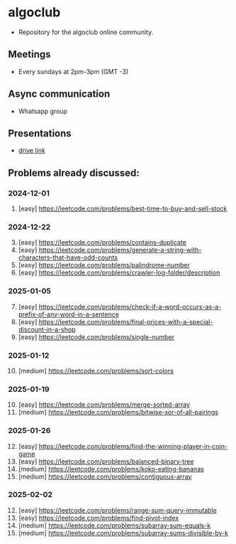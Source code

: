 # algoclub
- Repository for the algoclub online community.

## Meetings
- Every sundays at 2pm-3pm (GMT -3)

## Async communication
- Whatsapp group

## Presentations
- [drive link](https://drive.google.com/drive/folders/13_xJLaz_go2CW98VaME3Jdx9qyB-ug7e)

## Problems already discussed:

### 2024-12-01

1. [easy] https://leetcode.com/problems/best-time-to-buy-and-sell-stock

### 2024-12-22

3. [easy] https://leetcode.com/problems/contains-duplicate
4. [easy] https://leetcode.com/problems/generate-a-string-with-characters-that-have-odd-counts
5. [easy] https://leetcode.com/problems/palindrome-number
6. [easy] https://leetcode.com/problems/crawler-log-folder/description

### 2025-01-05

7. [easy] https://leetcode.com/problems/check-if-a-word-occurs-as-a-prefix-of-any-word-in-a-sentence
8. [easy] https://leetcode.com/problems/final-prices-with-a-special-discount-in-a-shop
9. [easy] https://leetcode.com/problems/single-number

### 2025-01-12

10. [medium] https://leetcode.com/problems/sort-colors

### 2025-01-19

10. [easy] https://leetcode.com/problems/merge-sorted-array
11. [medium] https://leetcode.com/problems/bitwise-xor-of-all-pairings

### 2025-01-26

12. [easy] https://leetcode.com/problems/find-the-winning-player-in-coin-game
13. [easy] https://leetcode.com/problems/balanced-binary-tree
14. [medium] https://leetcode.com/problems/koko-eating-bananas
15. [medium] https://leetcode.com/problems/contiguous-array

### 2025-02-02

12. [easy] https://leetcode.com/problems/range-sum-query-immutable
13. [easy] https://leetcode.com/problems/find-pivot-index
14. [medium] https://leetcode.com/problems/subarray-sum-equals-k 
15. [medium] https://leetcode.com/problems/subarray-sums-divisible-by-k 
